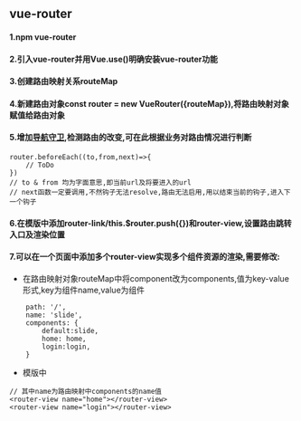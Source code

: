 ## vue-router
#### 1.npm vue-router
#### 2.引入vue-router并用Vue.use()明确安装vue-router功能
#### 3.创建路由映射关系routeMap
#### 4.新建路由对象const router = new VueRouter({routeMap}),将路由映射对象赋值给路由对象
#### 5.增加[导航守卫](https://router.vuejs.org/zh/guide/advanced/navigation-guards.html#%E5%85%A8%E5%B1%80%E5%89%8D%E7%BD%AE%E5%AE%88%E5%8D%AB),检测路由的改变,可在此根据业务对路由情况进行判断
```
router.beforeEach((to,from,next)=>{
    // ToDo
})
// to & from 均为字面意思,即当前url及将要进入的url
// next函数一定要调用,不然钩子无法resolve,路由无法启用,用以结束当前的钩子,进入下一个钩子
```
#### 6.在模版中添加router-link/this.$router.push({})和router-view,设置路由跳转入口及渲染位置
#### 7.可以在一个页面中添加多个router-view实现多个组件资源的渲染,需要修改:
 + 在路由映射对象routeMap中将component改为components,值为key-value形式,key为组件name,value为组件
```
    path: '/',
    name: 'slide',
    components: {
        default:slide,
        home: home,
        login:login,
    }
```
 + 模版中
```
// 其中name为路由映射中components的name值
<router-view name="home"></router-view>
<router-view name="login"></router-view>
```
